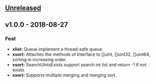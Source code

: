 <a name="unreleased"></a>
## [Unreleased]


<a name="v1.0.0"></a>
## v1.0.0 - 2018-08-27
### Feat
- **xlist:** Queue implement a thread-safe queue.
- **xsort:** Attaches the methods of Interface to []uint, []uint32, []uint64, sorting in increasing order.
- **xsort:** SearchUIntsExists support search int list and return -1 if not exists.
- **xsort:** Supports multiple merging and merging sort.


[Unreleased]: https://github.com/mnhkahn/gods/compare/v1.0.0...HEAD
